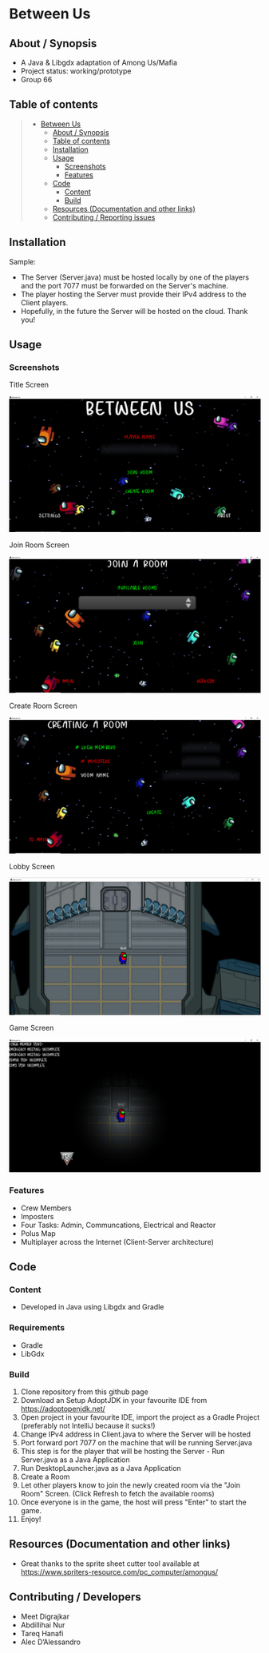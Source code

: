 # Between Us

## About / Synopsis

* A Java & Libgdx adaptation of Among Us/Mafia
* Project status: working/prototype
* Group 66

## Table of contents

> * [Between Us](#title--repository-name)
>   * [About / Synopsis](#about--synopsis)
>   * [Table of contents](#table-of-contents)
>   * [Installation](#installation)
>   * [Usage](#usage)
>     * [Screenshots](#screenshots)
>     * [Features](#features)
>   * [Code](#code)
>     * [Content](#content)
>     * [Build](#build)
>   * [Resources (Documentation and other links)](#resources-documentation-and-other-links)
>   * [Contributing / Reporting issues](#contributing--reporting-issues)


## Installation

Sample:

* The Server (Server.java) must be hosted locally by one of the players and the port 7077 must be forwarded on the Server's machine.
* The player hosting the Server must provide their IPv4 address to the Client players.
* Hopefully, in the future the Server will be hosted on the cloud. Thank you!

## Usage

### Screenshots

Title Screen

![1](https://github.com/meetdigrajkar/BetweenUs/blob/master/screenshots/main_screen.PNG)

Join Room Screen

![1](https://github.com/meetdigrajkar/BetweenUs/blob/master/screenshots/join_screen.PNG)

Create Room Screen

![1](https://github.com/meetdigrajkar/BetweenUs/blob/master/screenshots/create_room_screen.PNG)

Lobby Screen

![1](https://github.com/meetdigrajkar/BetweenUs/blob/master/screenshots/lobby_screen.PNG)

Game Screen

![1](https://github.com/meetdigrajkar/BetweenUs/blob/master/screenshots/game_screen.PNG)

### Features

* Crew Members
* Imposters
* Four Tasks: Admin, Communcations, Electrical and Reactor
* Polus Map
* Multiplayer across the Internet (Client-Server architecture)

## Code

### Content

* Developed in Java using Libgdx and Gradle

### Requirements

* Gradle
* LibGdx

### Build

1. Clone repository from this github page
2. Download an Setup AdoptJDK in your favourite IDE from https://adoptopenjdk.net/
3. Open project in your favourite IDE, import the project as a Gradle Project (preferably not IntelliJ because it sucks!)
4. Change IPv4 address in Client.java to where the Server will be hosted
5. Port forward port 7077 on the machine that will be running Server.java
6. This step is for the player that will be hosting the Server - Run Server.java as a Java Application
7. Run DesktopLauncher.java as a Java Application
8. Create a Room
9. Let other players know to join the newly created room via the "Join Room" Screen. (Click Refresh to fetch the available rooms)
10. Once everyone is in the game, the host will press "Enter" to start the game.
11. Enjoy!

## Resources (Documentation and other links)

* Great thanks to the sprite sheet cutter tool available at https://www.spriters-resource.com/pc_computer/amongus/

## Contributing / Developers

* Meet Digrajkar
* Abdillihai Nur
* Tareq Hanafi
* Alec D’Alessandro
